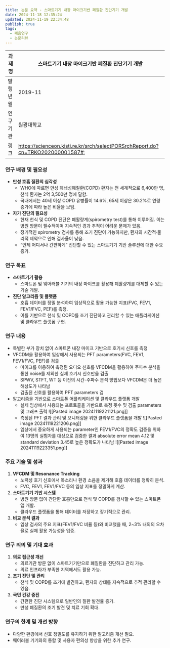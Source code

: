 ```yaml
---
title: 논문 요약 - 스마트기기 내장 마이크기반 폐질환 진단기기 개발
date: 2024-11-18 12:35:24
updated: 2024-11-19 22:34:48
publish: true
tags:
  - 폐음연구
  - 논문리뷰
---
```


| 과제명  | 스마트기기 내장 마이크기반 폐질환 진단기기 개발                                                      |
| ---- | ------------------------------------------------------------------------------- |
| 발행년월 | 2019-11                                                                         |
| 연구기관 | 원광대학교                                                                           |
| 링크   | https://scienceon.kisti.re.kr/srch/selectPORSrchReport.do?cn=TRKO202000001587#; |

### 연구 배경 및 필요성
- **만성 호흡 질환의 심각성**
    - WHO에 따르면 만성 폐쇄성폐질환(COPD) 환자는 전 세계적으로 6,400만 명, 천식 환자는 2억 3,500만 명에 달함.
    - 국내에서는 40세 이상 COPD 유병률이 14.6%, 65세 이상은 30.2%로 연령 증가에 따라 높은 비율을 보임.
- **자가 진단의 필요성**
    - 현재 천식 및 COPD 진단은 폐활량계(spirometry test)를 통해 이루어짐. 이는 병원 방문이 필수적이며 지속적인 경과 추적이 어려운 문제가 있음.
    - 정기적인 spirometry 검사를 통해 조기 진단이 가능하지만, 환자의 시간적·물리적 제약으로 인해 검사율이 낮음.
    - “언제 어디서나 간편하게” 진단할 수 있는 스마트기기 기반 솔루션에 대한 수요 증가.

### 연구 목표
- **스마트기기 활용**
    - 스마트폰 및 웨어러블 기기의 내장 마이크를 활용해 폐활량계를 대체할 수 있는 기술 개발.
- **진단 알고리즘 및 플랫폼**
    - 호흡 데이터를 정밀 분석하여 임상적으로 활용 가능한 지표(FVC, FEV1, FEV1/FVC, PEF)를 측정.
    - 이를 기반으로 천식 및 COPD를 조기 진단하고 관리할 수 있는 애플리케이션 및 클라우드 플랫폼 구현.

### 연구 내용
- 특별한 부가 장치 없이 스마트폰 내장 마이크 기반으로 호기시 신호를 측정
- VFCDM을 활용하여 임상에서 사용되는 PFT parameters(FVC, FEV1, FEV1/FVC, PEF)를 검출
	- 마이크를 이용하여 측정된 오디오 신호를 VFCDM을 활용하여 주파수 분석을 통한 noise를 제외한 실제 호기시 신호만을 검출
	- SPWV, STFT, WT 등 이전의 시간-주파수 분석 방법보다 VFCDM은 더 높은 해상도가 나타남
	- 검출된 신호를 활용하여 PFT parameters 검
- 알고리즘을 기반으로 스마트폰 어플리케이션 및 클라우드 플랫폼 개발
	- 실제 임상에서 사용되는 프로토콜을 기반으로 측정 횟수 및 검출 parameters 및 그래프 출력 ![[Pasted image 20241119221121.png]]
	- 측정된 PFT 결과 관리 및 모니터링을 위한 클라우드 플랫폼을 개발 ![[Pasted image 20241119221206.png]]
	- 임상에서 중요하게 사용되는 parameter인 FEV1/FVC의 정확도 검증을 위하여 13명의 실험자를 대상으로 검증한 결과 absolute error mean 4.12 및 standard deviation 3.45로 높은 정확도가 나타남 ![[Pasted image 20241119223351.png]]
### 주요 기술 및 성과
1. **VFCDM 및 Resonance Tracking**
    - 노력성 호기 신호에서 목소리나 환경 소음을 제거해 호흡 데이터를 정확히 분석.
    - FVC, FEV1, FEV1/FVC 등의 임상 지표를 정밀하게 계산.
2. **스마트기기 기반 시스템**
    - 병원 방문 없이 간단한 호흡만으로 천식 및 COPD를 검사할 수 있는 스마트폰 앱 개발.
    - 클라우드 플랫폼을 통해 데이터를 저장하고 장기적으로 관리.
3. **비교 분석 결과**
    - 임상 검사의 주요 지표(FEV1/FVC 비율 등)와 비교했을 때, 2~3% 내외의 오차율로 실제 활용 가능성을 입증.

### 연구 의의 및 기대 효과
1. **의료 접근성 개선**
    - 의료기관 방문 없이 스마트기기만으로 폐질환을 진단하고 관리 가능.
    - 의료 인프라가 부족한 지역에서도 활용 가능.
2. **조기 진단 및 관리**
    - 천식 및 COPD를 조기에 발견하고, 환자의 상태를 지속적으로 추적 관리할 수 있음.
3. **국민 건강 증진**
    - 간편한 진단 시스템으로 일반인의 질환 발견률 증가.
    - 만성 폐질환의 조기 발견 및 치료 기회 확대.

### 연구의 한계 및 개선 방향
- 다양한 환경에서 신호 정밀도를 유지하기 위한 알고리즘 개선 필요.
- 웨어러블 기기와의 통합 및 사용자 편의성 향상을 위한 추가 연구.
